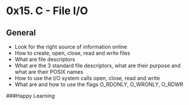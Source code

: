 # 0x15. C - File I/O 

## General
 - Look for the right source of information online
 - How to create, open, close, read and write files
 - What are file descriptors
 - What are the 3 standard file descriptors, what are their purpose and what are their POSIX names
 - How to use the I/O system calls open, close, read and write
 - What are and how to use the flags O_RDONLY, O_WRONLY, O_RDWR

###Happy Learning
